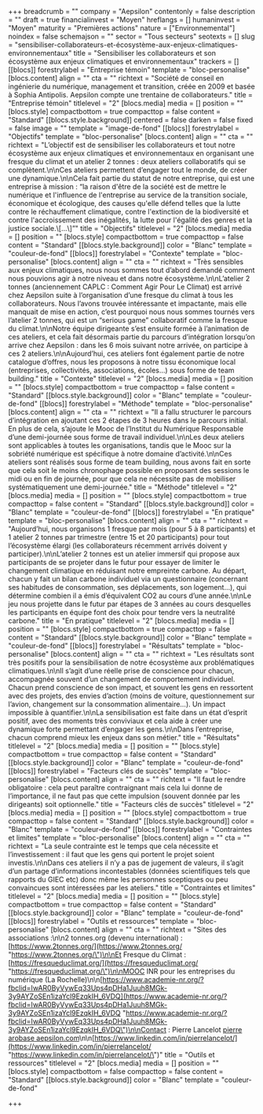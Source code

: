 +++
breadcrumb = ""
company = "Aepsilon"
contentonly = false
description = ""
draft = true
financialinvest = "Moyen"
hreflangs = []
humaninvest = "Moyen"
maturity = "Premières actions"
nature = ["Environnemental"]
noindex = false
schemajson = ""
sector = "Tous secteurs"
seotexts = []
slug = "sensibiliser-collaborateurs-et-écosystème-aux-enjeux-climatiques-environnementaux"
title = "Sensibiliser les collaborateurs et son écosystème aux enjeux climatiques et environnementaux"
trackers = []
[[blocs]]
forestrylabel = "Entreprise témoin"
template = "bloc-personalise"
[blocs.content]
align = ""
cta = ""
richtext = "Société de conseil en ingénierie du numérique, management et transition, créée en 2009 et basée à Sophia Antipolis. Aepsilon compte une trentaine de collaborateurs."
title = "Entreprise témoin"
titlelevel = "2"
[blocs.media]
media = []
position = ""
[blocs.style]
compactbottom = true
compacttop = false
content = "Standard"
[[blocs.style.background]]
centered = false
darken = false
fixed = false
image = ""
template = "image-de-fond"
[[blocs]]
forestrylabel = "Objectifs"
template = "bloc-personalise"
[blocs.content]
align = ""
cta = ""
richtext = "L’objectif est de sensibiliser les collaborateurs et tout notre écosystème aux enjeux climatiques et environnementaux en organisant une fresque du climat et un atelier 2 tonnes : deux ateliers collaboratifs qui se complètent.\n\nCes ateliers permettent d’engager tout le monde, de créer une dynamique.\n\nCela fait partie du statut de notre entreprise, qui est une entreprise à mission : “la raison d'être de la société est de mettre le numérique et l'influence de l'entreprise au service de la transition sociale, économique et écologique, des causes qu'elle défend telles que la lutte contre le réchauffement climatique, contre l'extinction de la biodiversité et contre l'accroissement des inégalités, la lutte pour l'égalité des genres et la justice sociale.\\[...\\]”"
title = "Objectifs"
titlelevel = "2"
[blocs.media]
media = []
position = ""
[blocs.style]
compactbottom = true
compacttop = false
content = "Standard"
[[blocs.style.background]]
color = "Blanc"
template = "couleur-de-fond"
[[blocs]]
forestrylabel = "Contexte"
template = "bloc-personalise"
[blocs.content]
align = ""
cta = ""
richtext = "Très sensibles aux enjeux climatiques, nous nous sommes tout d’abord demandé comment nous pouvions agir à notre niveau et dans notre écosystème.\n\nL’atelier 2 tonnes (anciennement CAPLC : Comment Agir Pour Le Climat) est arrivé chez Aepsilon suite à l’organisation d’une fresque du climat à tous les collaborateurs. Nous l’avons trouvée intéressante et impactante, mais elle manquait de mise en action, c’est pourquoi nous nous sommes tournés vers l’atelier 2 tonnes, qui est un “serious game” collaboratif comme la fresque du climat.\n\nNotre équipe dirigeante s’est ensuite formée à l’animation de ces ateliers, et cela fait désormais partie du parcours d’intégration lorsqu’on arrive chez Aepsilon : dans les 6 mois suivant notre arrivée, on participe à ces 2 ateliers.\n\nAujourd’hui, ces ateliers font également partie de notre catalogue d’offres, nous les proposons à notre tissu économique local (entreprises, collectivités, associations, écoles…) sous forme de team building."
title = "Contexte"
titlelevel = "2"
[blocs.media]
media = []
position = ""
[blocs.style]
compactbottom = true
compacttop = false
content = "Standard"
[[blocs.style.background]]
color = "Blanc"
template = "couleur-de-fond"
[[blocs]]
forestrylabel = "Méthode"
template = "bloc-personalise"
[blocs.content]
align = ""
cta = ""
richtext = "Il a fallu structurer le parcours d’intégration en ajoutant ces 2 étapes de 3 heures dans le parcours initial. En plus de cela, s’ajoute le Mooc de l’Institut du Numérique Responsable d’une demi-journée sous forme de travail individuel.\n\nLes deux ateliers sont applicables à toutes les organisations, tandis que le Mooc sur la sobriété numérique est spécifique à notre domaine d’activité.\n\nCes ateliers sont réalisés sous forme de team building, nous avons fait en sorte que cela soit le moins chronophage possible en proposant des sessions le midi ou en fin de journée, pour que cela ne nécessite pas de mobiliser systématiquement une demi-journée."
title = "Méthode"
titlelevel = "2"
[blocs.media]
media = []
position = ""
[blocs.style]
compactbottom = true
compacttop = false
content = "Standard"
[[blocs.style.background]]
color = "Blanc"
template = "couleur-de-fond"
[[blocs]]
forestrylabel = "En pratique"
template = "bloc-personalise"
[blocs.content]
align = ""
cta = ""
richtext = "Aujourd’hui, nous organisons 1 fresque par mois (pour 5 à 8 participants) et 1 atelier 2 tonnes par trimestre (entre 15 et 20 participants) pour tout l’écosystème élargi (les collaborateurs récemment arrivés doivent y participer).\n\nL’atelier 2 tonnes est un atelier immersif qui propose aux participants de se projeter dans le futur pour essayer de limiter le changement climatique en réduisant notre empreinte carbone. Au départ, chacun y fait un bilan carbone individuel via un questionnaire (concernant ses habitudes de consommation, ses déplacements, son logement…), qui détermine combien il a émis d’équivalent CO2 au cours d’une année.\n\nLe jeu nous projette dans le futur par étapes de 3 années au cours desquelles les participants en équipe font des choix pour tendre vers la neutralité carbone."
title = "En pratique"
titlelevel = "2"
[blocs.media]
media = []
position = ""
[blocs.style]
compactbottom = true
compacttop = false
content = "Standard"
[[blocs.style.background]]
color = "Blanc"
template = "couleur-de-fond"
[[blocs]]
forestrylabel = "Résultats"
template = "bloc-personalise"
[blocs.content]
align = ""
cta = ""
richtext = "Les résultats sont très positifs pour la sensibilisation de notre écosystème aux problématiques climatiques.\n\nIl s’agit d’une réelle prise de conscience pour chacun, accompagnée souvent d’un changement de comportement individuel. Chacun prend conscience de son impact, et souvent les gens en ressortent avec des projets, des envies d’action (moins de voiture, questionnement sur l’avion, changement sur la consommation alimentaire…). Un impact impossible à quantifier.\n\nLa sensibilisation est faite dans un état d’esprit positif, avec des moments très conviviaux et cela aide à créer une dynamique forte permettant d’engager les gens.\n\nDans l’entreprise, chacun comprend mieux les enjeux dans son métier."
title = "Résultats"
titlelevel = "2"
[blocs.media]
media = []
position = ""
[blocs.style]
compactbottom = true
compacttop = false
content = "Standard"
[[blocs.style.background]]
color = "Blanc"
template = "couleur-de-fond"
[[blocs]]
forestrylabel = "Facteurs clés de succès"
template = "bloc-personalise"
[blocs.content]
align = ""
cta = ""
richtext = "Il faut le rendre obligatoire : cela peut paraître contraignant mais cela lui donne de l’importance, il ne faut pas que cette impulsion (souvent donnée par les dirigeants) soit optionnelle."
title = "Facteurs clés de succès"
titlelevel = "2"
[blocs.media]
media = []
position = ""
[blocs.style]
compactbottom = true
compacttop = false
content = "Standard"
[[blocs.style.background]]
color = "Blanc"
template = "couleur-de-fond"
[[blocs]]
forestrylabel = "Contraintes et limites"
template = "bloc-personalise"
[blocs.content]
align = ""
cta = ""
richtext = "La seule contrainte est le temps que cela nécessite et l’investissement : il faut que les gens qui portent le projet soient investis.\n\nDans ces ateliers il n’y a pas de jugement de valeurs, il s’agit d’un partage d’informations incontestables (données scientifiques tels que rapports du GIEC etc) donc même les personnes sceptiques ou peu convaincues sont intéressées par les ateliers."
title = "Contraintes et limites"
titlelevel = "2"
[blocs.media]
media = []
position = ""
[blocs.style]
compactbottom = true
compacttop = false
content = "Standard"
[[blocs.style.background]]
color = "Blanc"
template = "couleur-de-fond"
[[blocs]]
forestrylabel = "Outils et ressources"
template = "bloc-personalise"
[blocs.content]
align = ""
cta = ""
richtext = "Sites des associations :\n\n2 tonnes.org (devenu international) : [https://www.2tonnes.org/](https://www.2tonnes.org/ \"https://www.2tonnes.org/\")\n\nEt Fresque du Climat : [https://fresqueduclimat.org/](https://fresqueduclimat.org/ \"https://fresqueduclimat.org/\")\n\nMOOC INR pour les entreprises du numérique (La Rochelle)\n\n[https://www.academie-nr.org/?fbclid=IwAR0ByVywEq33Ups4pDHa1Juuh8MGk-3y9AYZoSEn1izaYcl9EzqkIH_6VDQ](https://www.academie-nr.org/?fbclid=IwAR0ByVywEq33Ups4pDHa1Juuh8MGk-3y9AYZoSEn1izaYcl9EzqkIH_6VDQ \"https://www.academie-nr.org/?fbclid=IwAR0ByVywEq33Ups4pDHa1Juuh8MGk-3y9AYZoSEn1izaYcl9EzqkIH_6VDQ\")\n\nContact : Pierre Lancelot [pierre arobase aepsilon.com](mailto:pierre@aepsilon.com)\n\n[https://www.linkedin.com/in/pierrelancelot/](https://www.linkedin.com/in/pierrelancelot/ \"https://www.linkedin.com/in/pierrelancelot/\")"
title = "Outils et ressources"
titlelevel = "2"
[blocs.media]
media = []
position = ""
[blocs.style]
compactbottom = false
compacttop = false
content = "Standard"
[[blocs.style.background]]
color = "Blanc"
template = "couleur-de-fond"

+++
